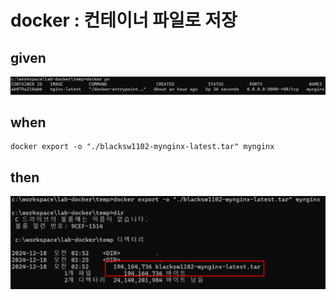 # docker : 컨테이너 파일로 저장

## given

![img_57.png](..%2F..%2Fimages%2Fimg_57.png)

## when

```
docker export -o "./blacksw1102-mynginx-latest.tar" mynginx
```

## then

![img_58.png](..%2F..%2Fimages%2Fimg_58.png)